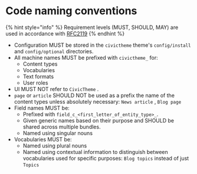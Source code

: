 # Code naming conventions

{% hint style="info" %}
Requirement levels (MUST, SHOULD, MAY) are used in accordance with [RFC2119](https://www.ietf.org/rfc/rfc2119.txt)
{% endhint %}

* Configuration MUST be stored in the `civictheme` theme's `config/install` and `config/optional` directories.
* All machine names MUST be prefixed with `civictheme_` for:
  * Content types
  * Vocabularies
  * Text formats
  * User roles
* UI MUST NOT refer to `CivicTheme` .
* `page` or `article` SHOULD NOT be used as a prefix the name of the content types unless absolutely necessary: `News article` , `Blog page`
* Field names MUST be:
  * Prefixed with `field_c_<first_letter_of_entity_type>_`.
  * Given generic names based on their purpose and SHOULD be shared across multiple bundles.
  * Named using singular nouns
* Vocabularies MUST be:
  * Named using plural nouns
  * Named using contextual information to distinguish between vocabularies used for specific purposes: `Blog topics` instead of just `Topics`
